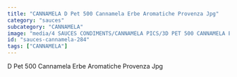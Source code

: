 ```yaml
---
title: "CANNAMELA D Pet 500 Cannamela Erbe Aromatiche Provenza Jpg"
category: "sauces"
subcategory: "CANNAMELA"
image: "media/4 SAUCES CONDIMENTS/CANNAMELA PICS/3D PET 500 CANNAMELA ERBE AROMATICHE PROVENZA_jpg.jpg"
id: "sauces-cannamela-284"
tags: ["CANNAMELA"]
---
```


D Pet 500 Cannamela Erbe Aromatiche Provenza Jpg
